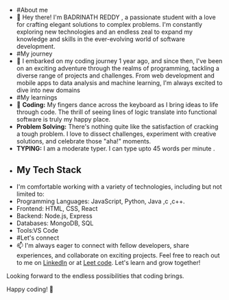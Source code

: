 -  #About me 
-  👋 Hey there! I'm BADRINATH REDDY , a passionate student with a love for crafting elegant solutions to complex problems. I'm constantly exploring new technologies and an endless zeal to expand my knowledge and skills in the ever-evolving world of software development.
-  #My journey
- 👀 I embarked on my coding journey 1 year ago, and since then, I've been on an exciting adventure through the realms of programming, tackling a diverse range of projects and challenges. From web development and mobile apps to data analysis and machine learning, I'm always excited to dive into new domains
-  #My learnings
-  🌱 **Coding:** My fingers dance across the keyboard as I bring ideas to life through code. The thrill of seeing lines of logic translate into functional software is truly my happy place.
-  **Problem Solving:** There's nothing quite like the satisfaction of cracking a tough problem. I love to dissect challenges, experiment with creative solutions, and celebrate those "aha!" moments.
-  **TYPING:** I am a moderate typer. I can type upto 45 words per minute . 
-  ## My Tech Stack
-  I'm comfortable working with a variety of technologies, including but not limited to:
- Programming Languages: JavaScript, Python, Java ,c ,c++.
- Frontend: HTML, CSS, React
- Backend: Node.js, Express
- Databases: MongoDB, SQL
- Tools:VS Code
- #Let's connect
- 📫 I'm always eager to connect with fellow developers, share experiences, and collaborate on exciting projects. Feel free to reach out to me on  [LinkedIn](https://www.linkedin.com/in/badrinath-reddy-98785a279) or at [Leet code](https://leetcode.com/ch_badrinathreddy/). Let's learn and grow together!

Looking forward to the endless possibilities that coding brings.

Happy coding! 🚀

<!---
GonnaBeCoder/GonnaBeCoder is a ✨ special ✨ repository because its `README.md` (this file) appears on your GitHub profile.
You can click the Preview link to take a look at your changes.
--->
